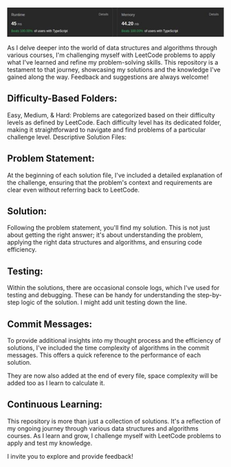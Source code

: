 ![](100.jpg)


As I delve deeper into the world of data structures and algorithms through various courses, I'm challenging myself with LeetCode problems to apply what I've learned and refine my problem-solving skills. This repository is a testament to that journey, showcasing my solutions and the knowledge I've gained along the way. Feedback and suggestions are always welcome!


## **Difficulty-Based Folders:**
Easy, Medium, & Hard: Problems are categorized based on their difficulty levels as defined by LeetCode. Each difficulty level has its dedicated folder, making it straightforward to navigate and find problems of a particular challenge level.
Descriptive Solution Files:


## **Problem Statement:**
At the beginning of each solution file, I've included a detailed explanation of the challenge, ensuring that the problem's context and requirements are clear even without referring back to LeetCode.

## **Solution:**
Following the problem statement, you'll find my solution. This is not just about getting the right answer; it's about understanding the problem, applying the right data structures and algorithms, and ensuring code efficiency.

## **Testing:**
Within the solutions, there are occasional console logs, which I've used for testing and debugging. These can be handy for understanding the step-by-step logic of the solution. I might add unit testing down the line.


## **Commit Messages:**
To provide additional insights into my thought process and the efficiency of solutions, I've included the time complexity of algorithms in the commit messages. This offers a quick reference to the performance of each solution.

They are now also added at the end of every file, space complexity will be added too as I learn to calculate it.


## **Continuous Learning:**
This repository is more than just a collection of solutions. It's a reflection of my ongoing journey through various data structures and algorithms courses. As I learn and grow, I challenge myself with LeetCode problems to apply and test my knowledge.

I invite you to explore and provide feedback!
